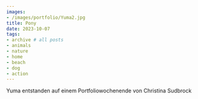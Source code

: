 ```yaml
---
images:
- /images/portfolio/Yuma2.jpg
title: Pony
date: 2023-10-07
tags:
- archive # all posts
- animals
- nature
- home
- beach
- dog
- action
---
```

Yuma entstanden auf einem Portfoliowochenende von Christina Sudbrock